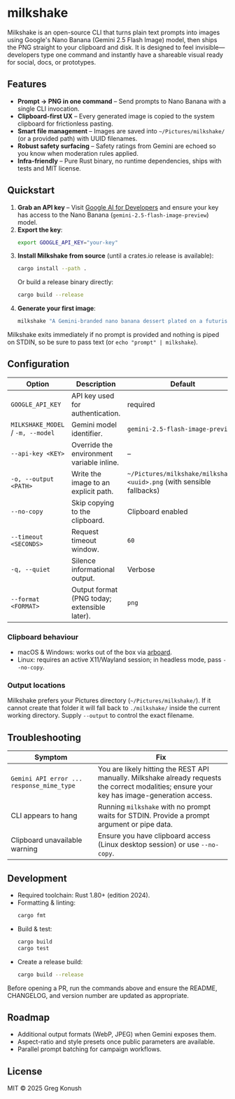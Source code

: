 # milkshake

Milkshake is an open-source CLI that turns plain text prompts into images using Google's Nano Banana (Gemini 2.5 Flash Image) model, then ships the PNG straight to your clipboard and disk. It is designed to feel invisible—developers type one command and instantly have a shareable visual ready for social, docs, or prototypes.

## Features

- **Prompt → PNG in one command** – Send prompts to Nano Banana with a single CLI invocation.
- **Clipboard-first UX** – Every generated image is copied to the system clipboard for frictionless pasting.
- **Smart file management** – Images are saved into `~/Pictures/milkshake/` (or a provided path) with UUID filenames.
- **Robust safety surfacing** – Safety ratings from Gemini are echoed so you know when moderation rules applied.
- **Infra-friendly** – Pure Rust binary, no runtime dependencies, ships with tests and MIT license.

## Quickstart

1. **Grab an API key** – Visit [Google AI for Developers](https://ai.google.dev/) and ensure your key has access to the Nano Banana (`gemini-2.5-flash-image-preview`) model.
2. **Export the key**:
   ```bash
   export GOOGLE_API_KEY="your-key"
   ```
3. **Install Milkshake from source** (until a crates.io release is available):
   ```bash
   cargo install --path .
   ```
   Or build a release binary directly:
   ```bash
   cargo build --release
   ```
4. **Generate your first image**:
   ```bash
   milkshake "A Gemini-branded nano banana dessert plated on a futuristic table"
   ```

Milkshake exits immediately if no prompt is provided and nothing is piped on STDIN, so be sure to pass text (or `echo "prompt" | milkshake`).

## Configuration

| Option | Description | Default |
| --- | --- | --- |
| `GOOGLE_API_KEY` | API key used for authentication. | required |
| `MILKSHAKE_MODEL` / `-m, --model` | Gemini model identifier. | `gemini-2.5-flash-image-preview` |
| `--api-key <KEY>` | Override the environment variable inline. | – |
| `-o, --output <PATH>` | Write the image to an explicit path. | `~/Pictures/milkshake/milkshake-<uuid>.png` (with sensible fallbacks) |
| `--no-copy` | Skip copying to the clipboard. | Clipboard enabled |
| `--timeout <SECONDS>` | Request timeout window. | `60` |
| `-q, --quiet` | Silence informational output. | Verbose |
| `--format <FORMAT>` | Output format (PNG today; extensible later). | `png` |

### Clipboard behaviour

- macOS & Windows: works out of the box via [arboard](https://crates.io/crates/arboard).
- Linux: requires an active X11/Wayland session; in headless mode, pass `--no-copy`.

### Output locations

Milkshake prefers your Pictures directory (`~/Pictures/milkshake/`). If it cannot create that folder it will fall back to `./milkshake/` inside the current working directory. Supply `--output` to control the exact filename.

## Troubleshooting

| Symptom | Fix |
| --- | --- |
| `Gemini API error ... response_mime_type` | You are likely hitting the REST API manually. Milkshake already requests the correct modalities; ensure your key has image-generation access. |
| CLI appears to hang | Running `milkshake` with no prompt waits for STDIN. Provide a prompt argument or pipe data. |
| Clipboard unavailable warning | Ensure you have clipboard access (Linux desktop session) or use `--no-copy`. |

## Development

- Required toolchain: Rust 1.80+ (edition 2024).
- Formatting & linting:
  ```bash
  cargo fmt
  ```
- Build & test:
  ```bash
  cargo build
  cargo test
  ```
- Create a release build:
  ```bash
  cargo build --release
  ```

Before opening a PR, run the commands above and ensure the README, CHANGELOG, and version number are updated as appropriate.

## Roadmap

- Additional output formats (WebP, JPEG) when Gemini exposes them.
- Aspect-ratio and style presets once public parameters are available.
- Parallel prompt batching for campaign workflows.

## License

MIT © 2025 Greg Konush
